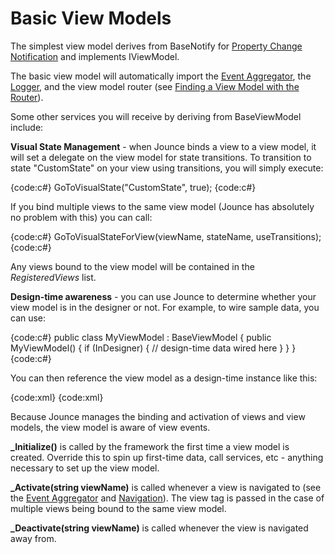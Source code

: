 # Basic View Models

The simplest view model derives from BaseNotify for [Property Change Notification](Property-Change-Notification) and implements IViewModel. 

The basic view model will automatically import the [Event Aggregator](Event-Aggregator), the [Logger](Logger), and the view model router (see [Finding a View Model with the Router](Finding-a-View-Model-with-the-Router)).

Some other services you will receive by deriving from BaseViewModel include: 

**Visual State Management** - when Jounce binds a view to a view model, it will set a delegate on the view model for state transitions. To transition to state "CustomState" on your view using transitions, you will simply execute: 

{code:c#}
GoToVisualState("CustomState", true); 
{code:c#}

If you bind multiple views to the same view model (Jounce has absolutely no problem with this) you can call:

{code:c#}
GoToVisualStateForView(viewName, stateName, useTransitions);
{code:c#}

Any views bound to the view model will be contained in the _RegisteredViews_ list.

**Design-time awareness** - you can use Jounce to determine whether your view model is in the designer or not. For example, to wire sample data, you can use: 

{code:c#}
public class MyViewModel : BaseViewModel 
{
   public MyViewModel()
   {
      if (InDesigner) 
      { 
          // design-time data wired here
      } 
   }
}
{code:c#}

You can then reference the view model as a design-time instance like this: 

{code:xml}
<Grid d:DataContext="{d:DesignInstance vm:MyViewModel,IsDesignTimeCreateable=True}">
{code:xml}

Because Jounce manages the binding and activation of views and view models, the view model is aware of view events. 

**_Initialize()** is called by the framework the first time a view model is created. Override this to spin up first-time data, call services, etc - anything necessary to set up the view model.

**_Activate(string viewName)** is called whenever a view is navigated to (see the [Event Aggregator](Event-Aggregator) and [Navigation](Navigation)). The view tag is passed in the case of multiple views being bound to the same view model.

**_Deactivate(string viewName)** is called whenever the view is navigated away from. 